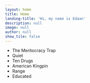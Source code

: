 ```yaml
---
layout: home
title: Home
landing-title: 'Hi, my name is Edaan'
description: null
image: null
author: null
show_tile: false
---
```

* The Meritocracy Trap
* Quiet
* Ten Drugs
* American Kingpin
* Range
* Educated
